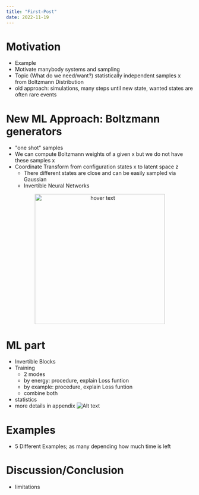 ```yaml
---
title: "First-Post"
date: 2022-11-19
---
```


# Motivation
  - Example
  - Motivate manybody systems and sampling
  - Topic (What do we need/want?) statistically independent samples x from Boltzmann Distribution
  - old approach: simulations, many steps until new state, wanted states are often rare events

# New ML Approach: Boltzmann generators
  - "one shot" samples
  - We can compute Boltzmann weights of a given x but we do not have these samples x
  - Coordinate Transform from configuration states x to latent space z
    - There different states are close and can be easily sampled via Gaussian
    - Invertible Neural Networks
  <p align="center">
  <img src="[https://github.com/PaulMayer123/seminar/blob/main/invertible2.png](https://github.com/PaulMayer123/seminar/blob/main/invertible2.png?raw=true)" width="350" title="hover text">
    </p>

# ML part
  - Invertible Blocks
  - Training
    - 2 modes
    - by energy: procedure, explain Loss funtion
    - by example: procedure, explain Loss funtion
    - combine both
  - statistics
  - more details in appendix
  ![Alt text](../../../blob/main/invertible2.png?raw=true "Block")
 
 # Examples
  - 5 Different Examples; as many depending how much time is left

# Discussion/Conclusion
 - limitations
